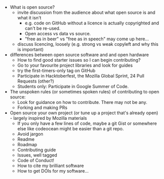- What is open source?
  - invite discussion from the audience about what open source is and what it isn't
    - e.g. code on GitHub without a licence is actually copyrighted and can't be re-used.
    - Open access vs data vs source. 
    - "free as in beer" vs "free as in speech" may come up here...
  - discuss licencing, loosely (e.g. strong vs weak copyleft and why this is important)
- differences between open source software and and open hardware
  - How to find good starter issues so I can begin contributing?
  - Go to your favourite project libraries and look for guides
  - try the first-timers-only tag on GitHub
  - Participate in Hacktoberfest, the Mozilla Global Sprint, 24 Pull Requests (other?)
  - Students only: Participate in Google Summer of Code. 
- The unspoken rules (or sometimes spoken rules) of contributing to open source:
  - Look for guidance on how to contribute. There may not be any.
  - Forking and making PRs
- Open source your own project (or tune up a project that's already open) - largely inspired by Mozilla materials
  - If you only have a few lines of code, maybe a git Gist or somewhere else like codeocean might be easier than a git repo. 
  - Avoid jargon
  - Readme
  - Roadmap
  - Contributing guide
  - Issues, well tagged
  - Code of Conduct!
  - How to cite my brilliant software
  - How to get DOIs for my software...
